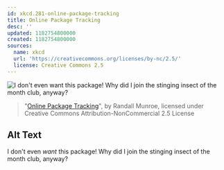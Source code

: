 ```yaml
---
id: xkcd.281-online-package-tracking
title: Online Package Tracking
desc: ''
updated: 1182754800000
created: 1182754800000
sources:
  name: xkcd
  url: 'https://creativecommons.org/licenses/by-nc/2.5/'
  license: Creative Commons 2.5
---
```

![I don't even *want* this package!  Why did I join the stinging insect of the month club, anyway?](https://imgs.xkcd.com/comics/online_package_tracking.png)
> "[Online Package Tracking](https://xkcd.com/281/)", by Randall Munroe, licensed under Creative Commons Attribution-NonCommercial 2.5 License

## Alt Text
I don't even *want* this package!  Why did I join the stinging insect of the month club, anyway?
